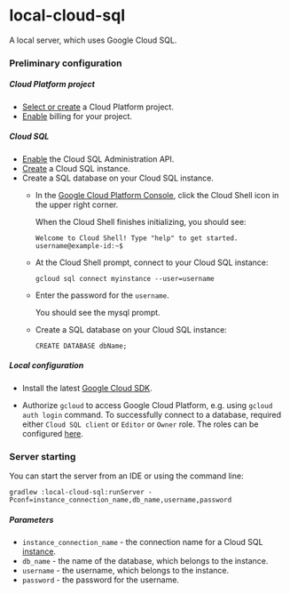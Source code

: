 # local-cloud-sql

A local server, which uses Google Cloud SQL.

### Preliminary configuration

##### Cloud Platform project

* [Select or create](https://console.cloud.google.com/cloud-resource-manager?_ga=2.85931665.-903606831.1506333808)
    a Cloud Platform project.
* [Enable](https://support.google.com/cloud/answer/6293499#enable-billing) billing for your project.

##### Cloud SQL

* [Enable](https://console.cloud.google.com/flows/enableapi?apiid=sqladmin&redirect=https:%2F%2Fconsole.cloud.google.com&_ga=2.93339541.-903606831.1506333808) the Cloud SQL Administration API.
* [Create](https://console.cloud.google.com/projectselector/sql/instances?_ga=2.55533475.-903606831.1506333808) 
a Cloud SQL instance.
* Create a SQL database on your Cloud SQL instance.
    * In the [Google Cloud Platform Console](https://console.cloud.google.com),
     click the Cloud Shell icon in the upper right corner.
     
        When the Cloud Shell finishes initializing, you should see:
      
        `Welcome to Cloud Shell! Type "help" to get started.
        username@example-id:~$`
      
    * At the Cloud Shell prompt, connect to your Cloud SQL instance:
      
        `gcloud sql connect myinstance --user=username`
    * Enter the password for the `username`.
      
        You should see the mysql prompt.
      
    * Create a SQL database on your Cloud SQL instance:
    
        `CREATE DATABASE dbName;`

##### Local configuration

* Install the latest [Google Cloud SDK](https://cloud.google.com/sdk/docs/#install_the_latest_cloud_tools_version_cloudsdk_current_version).

* Authorize `gcloud` to access Google Cloud Platform, e.g. using `gcloud auth login` command.
To successfully connect to a database, required either `Cloud SQL client` or `Editor` or `Owner` role.
The roles can be configured [here](https://console.cloud.google.com/iam-admin/iam/).

### Server starting

You can start the server from an IDE or using the command line:
 
 `gradlew :local-cloud-sql:runServer -Pconf=instance_connection_name,db_name,username,password`
 
##### Parameters

* `instance_connection_name` - the connection name for a Cloud SQL [instance](https://console.cloud.google.com/sql/instances).
* `db_name` - the name of the database, which belongs to the instance.
* `username` - the username, which belongs to the instance.
* `password` - the password for the username.
 
  
